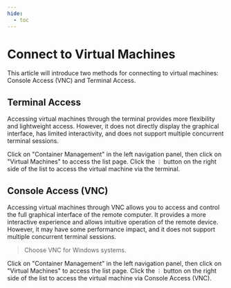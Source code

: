 ```yaml
---
hide:
  - toc
---
```


# Connect to Virtual Machines

This article will introduce two methods for connecting to virtual machines: Console Access (VNC) and Terminal Access.

## Terminal Access

Accessing virtual machines through the terminal provides more flexibility and lightweight access. However, it does not directly display the graphical interface, has limited interactivity, and does not support multiple concurrent terminal sessions.

Click on "Container Management" in the left navigation panel, then click on "Virtual Machines" to access the list page. Click the `︙` button on the right side of the list to access the virtual machine via the terminal.

## Console Access (VNC)

Accessing virtual machines through VNC allows you to access and control the full graphical interface of the remote computer. It provides a more interactive experience and allows intuitive operation of the remote device. However, it may have some performance impact, and it does not support multiple concurrent terminal sessions.

> Choose VNC for Windows systems.

Click on "Container Management" in the left navigation panel, then click on "Virtual Machines" to access the list page. Click the `︙` button on the right side of the list to access the virtual machine via Console Access (VNC).
